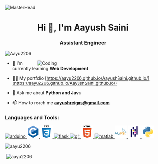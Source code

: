![MasterHead](https://user-images.githubusercontent.com/92023704/136302145-29e48457-fcdc-4b3e-ae46-1fbac1fd1d6e.jpeg)


<h1 align="center">Hi 👋, I'm Aayush Saini</h1>
<h3 align="center">Assistant Engineer</h3>

<p align="left"> <img src="https://komarev.com/ghpvc/?username=aayu2206&label=Profile%20views&color=0e75b6&style=flat" alt="Aayu2206" /> </p>
<img align="right" alt="Coding" width="400" src="https://user-images.githubusercontent.com/92023704/136300843-3f7d0827-c529-4159-aa14-8918240b7df4.jpeg">

- 🌱 I’m currently learning **Web Development**

- 👨‍💻 My portfolio [https://aayu2206.github.io/AayushSaini.github.io/](https://aayu2206.github.io/AayushSaini.github.io/)

- 💬 Ask me about **Python and Java**

- 📫 How to reach me **aayushreigns@gmail.com**

<p align="left">
</p>

<h3 align="left">Languages and Tools:</h3>
<p align="left"> <a href="https://www.arduino.cc/" target="_blank" rel="noreferrer"> <img src="https://cdn.worldvectorlogo.com/logos/arduino-1.svg" alt="arduino" width="40" height="40"/> </a> <a href="https://www.cprogramming.com/" target="_blank" rel="noreferrer"> <img src="https://raw.githubusercontent.com/devicons/devicon/master/icons/c/c-original.svg" alt="c" width="40" height="40"/> </a> <a href="https://www.w3schools.com/css/" target="_blank" rel="noreferrer"> <img src="https://raw.githubusercontent.com/devicons/devicon/master/icons/css3/css3-original-wordmark.svg" alt="css3" width="40" height="40"/> </a> <a href="https://flask.palletsprojects.com/" target="_blank" rel="noreferrer"> <img src="https://www.vectorlogo.zone/logos/pocoo_flask/pocoo_flask-icon.svg" alt="flask" width="40" height="40"/> </a> <a href="https://git-scm.com/" target="_blank" rel="noreferrer"> <img src="https://www.vectorlogo.zone/logos/git-scm/git-scm-icon.svg" alt="git" width="40" height="40"/> </a> <a href="https://www.w3.org/html/" target="_blank" rel="noreferrer"> <img src="https://raw.githubusercontent.com/devicons/devicon/master/icons/html5/html5-original-wordmark.svg" alt="html5" width="40" height="40"/> </a> <a href="https://www.mathworks.com/" target="_blank" rel="noreferrer"> <img src="https://upload.wikimedia.org/wikipedia/commons/2/21/Matlab_Logo.png" alt="matlab" width="40" height="40"/> </a> <a href="https://www.mysql.com/" target="_blank" rel="noreferrer"> <img src="https://raw.githubusercontent.com/devicons/devicon/master/icons/mysql/mysql-original-wordmark.svg" alt="mysql" width="40" height="40"/> </a> <a href="https://pandas.pydata.org/" target="_blank" rel="noreferrer"> <img src="https://raw.githubusercontent.com/devicons/devicon/2ae2a900d2f041da66e950e4d48052658d850630/icons/pandas/pandas-original.svg" alt="pandas" width="40" height="40"/> </a> <a href="https://www.python.org" target="_blank" rel="noreferrer"> <img src="https://raw.githubusercontent.com/devicons/devicon/master/icons/python/python-original.svg" alt="python" width="40" height="40"/> </a> </p>

<p><img align="center" src="https://github-readme-stats.vercel.app/api/top-langs?username=aayu2206&show_icons=true&locale=en&layout=compact&langs_count=10&theme=tokyonight" alt="aayu2206" /></p>

<p>&nbsp;<img align="center" src="https://github-readme-stats.vercel.app/api?username=aayu2206&show_icons=true&theme=tokyonight&locale=en" alt="aayu2206" /></p>
